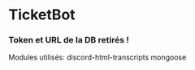 # TicketBot
### Token et URL de la DB retirés !
Modules utilisés: 
discord-html-transcripts
mongoose
